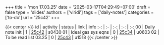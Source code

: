+++
title = 'mon 17.03.25'
date = '2025-03-17T04:29:49+07:00'
draft = false
type = 'slides'
authors = ['viridi']
tags = ['daily-notes']
categories = ['to-do']
url = '25c42'
+++

{{< center >}}
id | activity | status | link | info
:-: | :- | :-: | :-: | :-:
00 | Daily note init       | 1 | [25c42](/notes/25c42) | s0430
01 | Ideal gas sys eqns    | 0 | [25c34](/notes/25c34) | u0603
02 | To be read list 03.25 | 0 | [25c43](/notes/25c43) | u1518
{{< /center >}}
